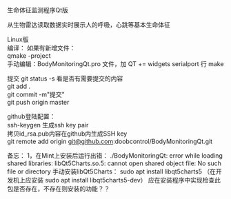 生命体征监测程序Qt版  
  
从生物雷达读取数据实时展示人的呼吸，心跳等基本生命体征  
  
Linux版  
编译：
如果有新增文件：  
qmake -project  
手动编辑：BodyMonitoringQt.pro 文件，加 QT += widgets serialport 行
make

提交
git status -s 看是否有需要提交的内容  
git add .  
git commit -m"提交"  
git push origin master  
  
github登陆配置：  
ssh-keygen 生成ssh key pair  
拷贝id_rsa.pub内容在github内生成SSH key  
git remote add origin git@github.com:doobcontrol/BodyMonitoringQt.git

备忘：
1，在Mint上安装后运行出错：
./BodyMonitoringQt: error while loading shared libraries: libQt5Charts.so.5: cannot open shared object file: No such file or directory
手动安装libQt5Charts：
sudo apt install libqt5charts5  （在开发机上应安装  sudo apt install libqt5charts5-dev）
应在安装程序中实现检查此包是否存在，不存在则安装的功能？？
